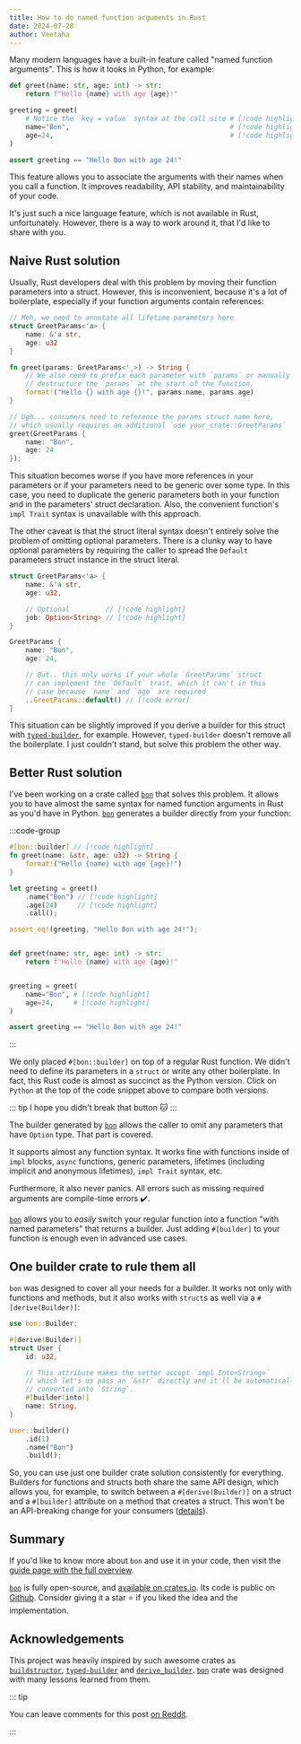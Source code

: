```yaml
---
title: How to do named function arguments in Rust
date: 2024-07-28
author: Veetaha
---
```


Many modern languages have a built-in feature called "named function arguments". This is how it looks in Python, for example:

```py
def greet(name: str, age: int) -> str:
    return f"Hello {name} with age {age}!"

greeting = greet(
    # Notice the `key = value` syntax at the call site # [!code highlight]
    name="Bon",                                        # [!code highlight]
    age=24,                                            # [!code highlight]
)

assert greeting == "Hello Bon with age 24!"
```

This feature allows you to associate the arguments with their names when you call a function. It improves readability, API stability, and maintainability of your code.

It's just such a nice language feature, which is not available in Rust, unfortunately. However, there is a way to work around it, that I'd like to share with you.

## Naive Rust solution

Usually, Rust developers deal with this problem by moving their function parameters into a struct. However, this is inconvenient, because it's a lot of boilerplate, especially if your function arguments contain references:

```rust
// Meh, we need to annotate all lifetime parameters here
struct GreetParams<'a> {
    name: &'a str,
    age: u32
}

fn greet(params: GreetParams<'_>) -> String {
    // We also need to prefix each parameter with `params` or manually
    // destructure the `params` at the start of the function.
    format!("Hello {} with age {}!", params.name, params.age)
}

// Ugh... consumers need to reference the params struct name here,
// which usually requires an additional `use your_crate::GreetParams`
greet(GreetParams {
    name: "Bon",
    age: 24
});
```

This situation becomes worse if you have more references in your parameters or if your parameters need to be generic over some type. In this case, you need to duplicate the generic parameters both in your function and in the parameters' struct declaration. Also, the convenient function's `impl Trait` syntax is unavailable with this approach.

The other caveat is that the struct literal syntax doesn't entirely solve the problem of omitting optional parameters. There is a clunky way to have optional parameters by requiring the caller to spread the `Default` parameters struct instance in the struct literal.

```rust ignore compile_error
struct GreetParams<'a> {
    name: &'a str,
    age: u32,

    // Optional         // [!code highlight]
    job: Option<String> // [!code highlight]
}

GreetParams {
    name: "Bon",
    age: 24,

    // But.. this only works if your whole `GreetParams` struct
    // can implement the `Default` trait, which it can't in this
    // case because `name` and `age` are required
    ..GreetParams::default() // [!code error]
}
```

This situation can be slightly improved if you derive a builder for this struct with [`typed-builder`](https://docs.rs/typed-builder/latest/typed_builder/), for example. However, `typed-builder` doesn't remove all the boilerplate. I just couldn't stand, but solve this problem the other way.

## Better Rust solution

I've been working on a crate called [`bon`] that solves this problem. It allows you to have almost the same syntax for named function arguments in Rust as you'd have in Python. [`bon`] generates a builder directly from your function:

:::code-group

```rust [Rust]
#[bon::builder] // [!code highlight]
fn greet(name: &str, age: u32) -> String {
    format!("Hello {name} with age {age}!")
}

let greeting = greet()
    .name("Bon") // [!code highlight]
    .age(24)     // [!code highlight]
    .call();

assert_eq!(greeting, "Hello Bon with age 24!");
```

```py [Python]

def greet(name: str, age: int) -> str:
    return f"Hello {name} with age {age}!"


greeting = greet(
    name="Bon", # [!code highlight]
    age=24,     # [!code highlight]
)

assert greeting == "Hello Bon with age 24!"
```
:::

We only placed `#[bon::builder]` on top of a regular Rust function. We didn't need to define its parameters in a `struct` or write any other boilerplate. In fact, this Rust code is almost as succinct as the Python version. Click on `Python` at the top of the code snippet above to compare both versions.

::: tip I hope you didn't break that button 🐱
:::

The builder generated by [`bon`] allows the caller to omit any parameters that have `Option` type. That part is covered.

It supports almost any function syntax. It works fine with functions inside of `impl` blocks, `async` functions, generic parameters, lifetimes (including implicit and anonymous lifetimes), `impl Trait` syntax, etc.

Furthermore, it also never panics. All errors such as missing required arguments are compile-time errors ✔️.

[`bon`] allows you to *easily* switch your regular function into a function "with named parameters" that returns a builder. Just adding `#[builder]` to your function is enough even in advanced use cases.

## One builder crate to rule them all

`bon` was designed to cover all your needs for a builder. It works not only with functions and methods, but it also works with `struct`s as well via a `#[derive(Builder)]`:

```rust
use bon::Builder;

#[derive(Builder)]
struct User {
    id: u32,

    // This attribute makes the setter accept `impl Into<String>`
    // which let's us pass an `&str` directly and it'll be automatically
    // converted into `String`.
    #[builder(into)]
    name: String,
}

User::builder()
    .id(1)
    .name("Bon")
    .build();
```

So, you can use just one builder crate solution consistently for everything. Builders for functions and structs both share the same API design, which allows you, for example, to switch between a `#[derive(Builder)]` on a struct and a `#[builder]` attribute on a method that creates a struct. This won't be an API-breaking change for your consumers ([details](../guide/compatibility#switching-between-derivebuilder-and-builder-on-the-new-method)).


## Summary

If you'd like to know more about `bon` and use it in your code, then visit the [guide page with the full overview](../guide/overview).

[`bon`] is fully open-source, and [available on crates.io](https://crates.io/crates/bon). Its code is public on [Github](https://github.com/elastio/bon). Consider giving it a star ⭐ if you liked the idea and the implementation.


## Acknowledgements

This project was heavily inspired by such awesome crates as [`buildstructor`](https://docs.rs/buildstructor), [`typed-builder`](https://docs.rs/typed-builder) and [`derive_builder`](https://docs.rs/derive_builder). [`bon`] crate was designed with many lessons learned from them.

::: tip

You can leave comments for this post [on Reddit](https://www.reddit.com/r/rust/comments/1eeem92/how_to_do_named_function_arguments_in_rust/).

:::


[`bon`]: ../guide/overview
